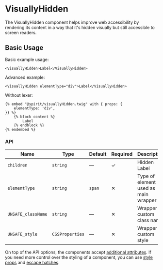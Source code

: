 # VisuallyHidden

The VisuallyHidden component helps improve web accessibility by rendering its content in a way that it's hidden visually but still accessible to screen readers.

## Basic Usage

Basic example usage:

```twig
<VisuallyHidden>Label</VisuallyHidden>
```

Advanced example:

```twig
<VisuallyHidden elementType="div">Label</VisuallyHidden>
```

Without lexer:

```twig
{% embed "@spirit/visuallyHidden.twig" with { props: {
    elementType: 'div',
}} %}
    {% block content %}
        Label
    {% endblock %}
{% endembed %}
```

### API

| Name               | Type            | Default | Required | Description                          |
| ------------------ | --------------- | ------- | -------- | ------------------------------------ |
| `children`         | `string`        | —       | ✓        | Hidden Label                         |
| `elementType`      | `string`        | `span`  | ✕        | Type of element used as main wrapper |
| `UNSAFE_className` | `string`        | —       | ✕        | Wrapper custom class name            |
| `UNSAFE_style`     | `CSSProperties` | —       | ✕        | Wrapper custom style                 |

On top of the API options, the components accept [additional attributes][readme-additional-attributes].
If you need more control over the styling of a component, you can use [style props][readme-style-props]
and [escape hatches][readme-escape-hatches].

[readme-additional-attributes]: https://github.com/lmc-eu/spirit-design-system/blob/main/packages/web-twig/README.md#additional-attributes
[readme-escape-hatches]: https://github.com/lmc-eu/spirit-design-system/blob/main/packages/web-twig/README.md#escape-hatches
[readme-style-props]: https://github.com/lmc-eu/spirit-design-system/blob/main/packages/web-twig/README.md#style-props

